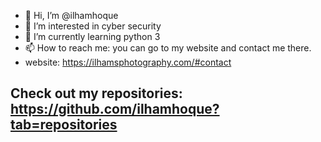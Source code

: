 - 👋 Hi, I’m @ilhamhoque
- 👀 I’m interested in cyber security
- 🌱 I’m currently learning python 3
- 📫 How to reach me: you can go to my website and contact me there.
- website: https://ilhamsphotography.com/#contact

## Check out my repositories: https://github.com/ilhamhoque?tab=repositories

<!---
ilhamhoque/ilhamhoque is a ✨ special ✨ repository because its `README.md` (this file) appears on your GitHub profile.
You can click the Preview link to take a look at your changes.
--->
